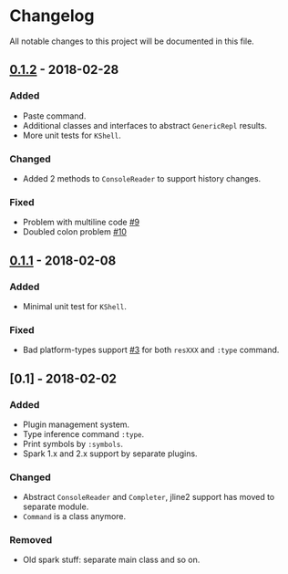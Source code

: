 # Changelog
All notable changes to this project will be documented in this file.

## [0.1.2] - 2018-02-28
### Added
- Paste command.
- Additional classes and interfaces to abstract `GenericRepl` results.
- More unit tests for `KShell`.
### Changed
- Added 2 methods to `ConsoleReader` to support history changes.

### Fixed
- Problem with multiline code [#9](https://github.com/khud/sparklin/issues/9)
- Doubled colon problem [#10](https://github.com/khud/sparklin/issues/10)

## [0.1.1] - 2018-02-08
### Added
- Minimal unit test for `KShell`.
### Fixed 
- Bad platform-types support [#3](https://github.com/khud/sparklin/issues/3) for both `resXXX` and `:type` command.

## [0.1] - 2018-02-02
### Added
- Plugin management system.
- Type inference command `:type`.
- Print symbols by `:symbols`.
- Spark 1.x and 2.x support by separate plugins.
### Changed
- Abstract `ConsoleReader` and `Completer`, jline2 support has moved to separate module.
- `Command` is a class anymore.
### Removed
- Old spark stuff: separate main class and so on.

[0.1.2]: https://github.com/khud/sparklin/compare/0.1.1...0.1.2
[0.1.1]: https://github.com/khud/sparklin/compare/0.1...0.1.1
